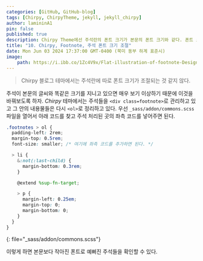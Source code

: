 ```yaml
---
categories: [GitHub, GitHub-blog]
tags: [Chirpy, ChirpyTheme, jekyll, jekyll_chirpy]
author: lamininA1
pin: false
published: true
description: Chirpy Theme에선 주석란의 폰트 크기가 본문의 폰트 크기와 같다. 폰트 크기를 조절하여 가독성 있는 게시글을 만들어보자.
title: "10. Chirpy, Footnote, 주석 폰트 크기 조절"
date: Mon Jun 03 2024 17:37:00 GMT-0400 (북미 동부 하계 표준시)
image:
    path: https://i.ibb.co/1Zc4V9x/Flat-illustration-of-footnote-Designer-AI.jpg
---
```


> Chirpy 블로그 테마에서는 주석란에 따로 폰트 크기가 조절되는 것 같지 않다.

주석이 본문의 글씨와 똑같은 크기를 지니고 있으면 매우 보기 이상하기 때문에 이것을 바꿔보도록 하자. *Chirpy* 테마에서는 주석들을 `<div class=footnote>`로 관리하고 있고 그 안의 내용물들은 다시 `<ol>`로 정리하고 있다. 우선 `_sass/addon/commons.scss` 파일을 열어서 아래 코드를 찾고 주석 처리된 곳의 좌측 코드를 넣어주면 된다.

```scss
.footnotes > ol {
  padding-left: 2rem;
  margin-top: 0.5rem;
  font-size: smaller; /* 여기에 좌측 코드를 추가하면 된다. */

  > li {
    &:not(:last-child) {
      margin-bottom: 0.3rem;
    }

    @extend %sup-fn-target;

    > p {
      margin-left: 0.25em;
      margin-top: 0;
      margin-bottom: 0;
    }
  }
}
```
{: file="_sass/addon/commons.scss"}

이렇게 하면 본문보다 작아진 폰트로 예뻐진 주석들을 확인할 수 있다.